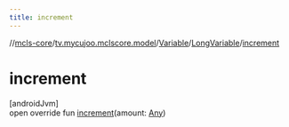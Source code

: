 ```yaml
---
title: increment
---
```

//[mcls-core](../../../../index.html)/[tv.mycujoo.mclscore.model](../../index.html)/[Variable](../index.html)/[LongVariable](index.html)/[increment](increment.html)



# increment



[androidJvm]\
open override fun [increment](increment.html)(amount: [Any](https://kotlinlang.org/api/latest/jvm/stdlib/kotlin/-any/index.html))




